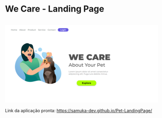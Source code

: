 # We Care - Landing Page
<br>
<img src="https://github.com/samuka-dev/Pet-LandingPage/blob/cd10902f1baa8ccedace24e3f2dbb3f0dc941168/img/desktop.png"
 img src="https://github.com/samuka-dev/Pet-LandingPage/blob/master/img/mobile.png?raw=true" />


Link da aplicação pronta: https://samuka-dev.github.io/Pet-LandingPage/
